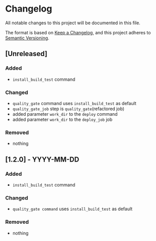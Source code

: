 # Changelog
All notable changes to this project will be documented in this file.

The format is based on [Keep a Changelog](https://keepachangelog.com/en/1.0.0/),
and this project adheres to [Semantic Versioning](https://semver.org/spec/v2.0.0.html).

## [Unreleased]
### Added
- `install_build_test` command
### Changed
- `quality_gate` command uses `install_build_test` as default
- `quality_gate_job` step is `quality_gate`(refactored job) 
- added parameter `work_dir` to the `deploy` command
- added parameter `work_dir` to the `deploy_job` job
### Removed
- nothing

## [1.2.0] - YYYY-MM-DD
### Added
 - `install_build_test` command
### Changed
 - `quality_gate command` uses `install_build_test` as default
### Removed
 - nothing

[1.1.0]: https://github.com/ricardo-ch/ricardo-orbs/releases/tag/v1.1.0
